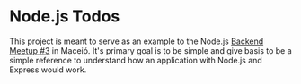 # Node.js Todos

This project is meant to serve as an example to the Node.js [Backend Meetup #3](https://www.meetup.com/pt-BR/GDG-Maceio/events/240742573/?comment_table_id=481401090&comment_table_name=event_comment) in Maceió. It's primary goal is to be simple and give basis to be a simple reference to understand how an application with Node.js and Express would work.
